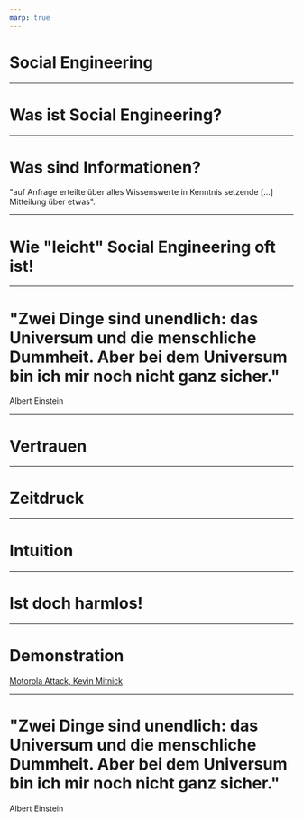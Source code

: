 ```yaml
---
marp: true
---
```


# Social Engineering

---

# Was ist Social Engineering?

---

# Was sind Informationen?
"auf Anfrage erteilte über alles Wissenswerte in Kenntnis setzende [...] Mitteilung über etwas".

---

# Wie "leicht" Social Engineering oft ist!

---

# "Zwei Dinge sind unendlich: das Universum und die menschliche Dummheit. Aber bei dem Universum bin ich mir noch nicht ganz sicher."
Albert Einstein

---

# Vertrauen

---

# Zeitdruck

---

# Intuition

---

# Ist doch harmlos!

--- 

# Demonstration
[Motorola Attack, Kevin Mitnick](https://www.youtube.com/watch?v=UBaVek2oTtc)

---

# "Zwei Dinge sind unendlich: das Universum und die menschliche Dummheit. Aber bei dem Universum bin ich mir noch nicht ganz sicher."
Albert Einstein